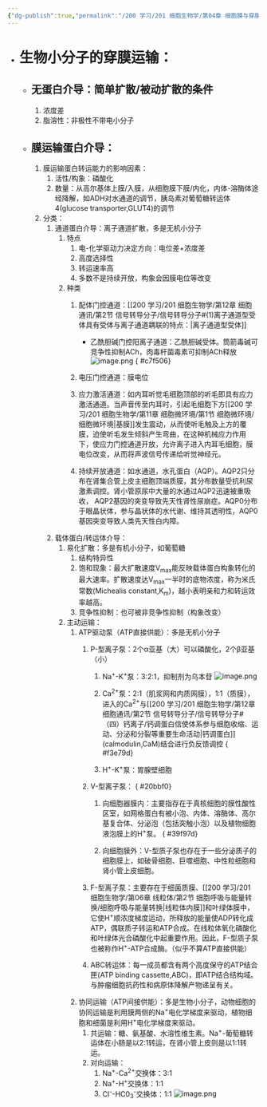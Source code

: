 ```yaml
---
{"dg-publish":true,"permalink":"/200 学习/201 细胞生物学/第04章 细胞膜与穿膜运输/第2节 生物小分子的穿膜运输/生物小分子的穿膜运输/","title":"生物小分子的穿膜运输","created":"2024-01-25T18:45:03.000+08:00","updated":"2024-02-02T13:50:29.751+08:00"}
---
```


- # 生物小分子的穿膜运输：
	- ## 无蛋白介导：简单扩散/被动扩散的条件
		1. 浓度差
		2. 脂溶性：非极性不带电小分子
	- ## 膜运输蛋白介导：
		1. 膜运输蛋白转运能力的影响因素：
			1. 活性/构象：磷酸化
			2. 数量：从高尔基体上膜/入膜，从细胞膜下膜/内化，内体-溶酶体途经降解，如ADH对水通道的调节，胰岛素对葡萄糖转运体4(glucose transporter,GLUT4)的调节
		2. 分类：
			1. 通道蛋白介导：离子通道扩散，多是无机小分子
				1. 特点
					1. 电-化学驱动力决定方向：电位差+浓度差
					2. 高度选择性
					3. 转运速率高
					4. 多数不是持续开放，构象会因膜电位等改变 
				2. 种类
					1. 配体门控通道：[[200 学习/201 细胞生物学/第12章 细胞通讯/第2节 信号转导分子/信号转导分子#(1)离子通道型受体具有受体与离子通道耦联的特点：\|离子通道型受体]]
						- 乙酰胆碱门控阳离子通道：乙酰胆碱受体。筒箭毒碱可竞争性抑制ACh，肉毒杆菌毒素可抑制ACh释放
							![image.png](https://cdn.jsdelivr.net/gh/Dolan-Lance/Image-Jiang/202401091949917.jpg)
{ #c7f506}

					2. 电压门控通道：膜电位
					3. 应力激活通道：如内耳听觉毛细胞顶部的听毛即具有应力激活通道。当声音传至内耳时，引起毛细胞下方[[200 学习/201 细胞生物学/第11章 细胞微环境/第1节 细胞微环境/细胞微环境\|基膜]]发生震动，从而使听毛触及上方的覆膜，迫使听毛发生倾斜产生弯曲，在这种机械应力作用下，使应力门控通道开放，允许离子进入内耳毛细胞，膜电位改变，从而将声波信号传递给听觉神经元。
					4. 持续开放通道：如水通道，水孔蛋白（AQP）。AQP2只分布在肾集合管上皮主细胞顶端质膜，其分布数量受抗利尿激素调控。肾小管原尿中大量的水通过AQP2迅速被重吸收， AQP2基因的突变导致先天性肾性尿崩症。AQP0分布于眼晶状体，参与晶状体的水代谢、维持其透明性，AQP0基因突变导致人类先天性白内障。
			2. 载体蛋白/转运体介导：
				1. 易化扩散：多是有机小分子，如葡萄糖
					1. 结构特异性
					2. 饱和现象：最大扩散速度V<sub>max</sub>能反映载体蛋白构象转化的最大速率。扩散速度达V<sub>max</sub>一半时的底物浓度，称为米氏常数(Michealis constant,K<sub>m</sub>)，越小表明亲和力和转运效率越高。
					3. 竞争性抑制：也可被非竞争性抑制（构象改变）
				2. 主动运输：
					1. ATP驱动泵（ATP直接供能）：多是无机小分子
						1. P-型离子泵：2个α亚基（大）可以磷酸化，2个β亚基（小）
							1. Na<sup>+</sup>-K<sup>+</sup>泵：3:2:1，抑制剂为乌本苷
								![image.png](https://cdn.jsdelivr.net/gh/Dolan-Lance/Image-Jiang/202401091848580.jpg)
							2. Ca<sup>2+</sup>泵：2:1（肌浆网和内质网膜），1:1（质膜），进入的Ca<sup>2+</sup>与[[200 学习/201 细胞生物学/第12章 细胞通讯/第2节 信号转导分子/信号转导分子#（四）钙离子/钙调蛋白信使体系参与细胞收缩、运动、分泌和分裂等重要生命活动\|钙调蛋白]] (calmodulin,CaM)结合进行负反馈调控
{ #f3e79d}

							3. H<sup>+</sup>-K<sup>+</sup>泵：胃腺壁细胞
						2. V-型离子泵：
{ #20bbf0}

							1. 向细胞器膜内：主要指存在于真核细胞的膜性酸性区室，如网格蛋白有被小泡、内体、溶酶体、高尔基复合体、分泌泡（包括突触小泡）以及植物细胞液泡膜上的H<sup>+</sup>泵。
{ #39f97d}

							2. 向细胞膜外：V-型质子泵也存在于一些分泌质子的细胞膜上，如破骨细胞、巨噬细胞、中性粒细胞和肾小管上皮细胞。
						3. F-型离子泵：主要存在于细菌质膜、[[200 学习/201 细胞生物学/第06章 线粒体/第2节 细胞呼吸与能量转换/细胞呼吸与能量转换\|线粒体内膜]]和叶绿体膜中，它使H<sup>+</sup>顺浓度梯度运动，所释放的能量使ADP转化成ATP，偶联质子转运和ATP合成。在线粒体氧化磷酸化和叶绿体光合磷酸化中起重要作用。因此，F-型质子泵也被称作H<sup>+</sup>-ATP合成酶。（似乎不算ATP直接供能）
						4. ABC转运体：每一成员都含有两个高度保守的ATP结合匣(ATP binding cassette,ABC)，即ATP结合结构域。与肿瘤细胞抗药性和病原体降解产物递呈有关。
					2. 协同运输（ATP间接供能）：多是生物小分子，动物细胞的协同运输是利用膜两侧的Na<sup>+</sup>电化学梯度来驱动，植物细胞和细菌是利用H<sup>+</sup>电化学梯度来驱动。
						1. 共运输：糖、氨基酸、水溶性维生素。Na<sup>+</sup>-葡萄糖转运体在小肠是以2:1转运，在肾小管上皮则是以1:1转运。
						2. 对向运输：
							1. Na<sup>+</sup>-Ca<sup>2+</sup>交换体：3:1
							2. Na<sup>+</sup>-H<sup>+</sup>交换体：1:1
							3. CI<sup>-</sup>-HC0<sub>3</sub><sup>-</sup>交换体：1:1
								![image.png](https://cdn.jsdelivr.net/gh/Dolan-Lance/Image-Jiang/202401091933024.jpg)

	
